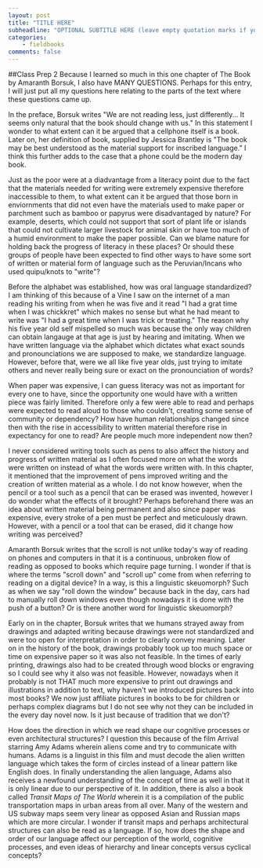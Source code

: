 ```yaml
---
layout: post
title: "TITLE HERE"
subheadline: "OPTIONAL SUBTITLE HERE (leave empty quotation marks if you don't subtitle)"
categories:
    - fieldbooks
comments: false
---
```


##Class Prep 2
Because I learned so much in this one chapter of The Book by Amaranth Borsuk, I also have MANY QUESTIONS. Perhaps for this entry, I will just put all my questions here relating to the parts of the text where these questions came up.

In the preface, Borsuk writes "We are not reading less, just differently... It seems only natural that the book should change with us." In this statement I wonder to what extent can it be argued that a cellphone itself is a book. Later on, her definition of book, supplied by Jessica Brantley is "The book may be best understood as the material support for inscribed language." I think this further adds to the case that a phone could be the modern day book.

Just as the poor were at a diadvantage from a literacy point due to the fact that the materials needed for writing were extremely expensive therefore inaccessible to them, to what extent can it be argued that those born in enviornments that did not even have the materials used to make paper or parchment such as bamboo or papyrus were disadvantaged by nature? For example, deserts, which could not support that sort of plant life or islands that could not cultivate larger livestock for animal skin or have too much of a humid environment to make the paper possible. Can we blame nature for holding back the progress of literacy in these places? Or should these groups of people have been expected to find other ways to have some sort of written or material form of language such as the Peruvian/Incans who used quipu/knots to "write"?

Before the alphabet was established, how was oral language standardized? I am thinking of this because of a Vine I saw on the internet of a man reading his writing from when he was five and it read "I had a grat time when I was chickkret" which makes no sense but what he had meant to write was "I had a great time when I was trick or treating." The reason why his five year old self mispelled so much was because the only way children can obtain langauge at that age is just by hearing and imitating. When we have written language via the alphabet which dictates what exact sounds and pronounciations we are supposed to make, we standardize language. However, before that, were we all like five year olds, just trying to imitate others and never really being sure or exact on the pronounciation of words?

When paper was expensive, I can guess literacy was not as important for every one to have, since the opportunity one would have with a written piece was fairly limited. Therefore only a few were able to read and perhaps were expected to read aloud to those who couldn't, creating some sense of community or dependency? How have human relationships changed since then with the rise in accessibility to written material therefore rise in expectancy for one to read? Are people much more independent now then?

I never considered writing tools such as pens to also affect the history and progress of written material as I often focused more on what the words were written on instead of what the words were written with. In this chapter, it mentioned that the improvement of pens improved writing and the creation of written material as a whole. I do not know however, when the pencil or a tool such as a pencil that can be erased was invented, however I do wonder what the effects of it brought? Perhaps beforehand there was an idea about written material being permanent and also since paper was expensive, every stroke of a pen must be perfect and meticulously drawn. However, with a pencil or a tool that can be erased, did it change how writing was perceived?

Amaranth Borsuk writes that the scroll is not unlike today's way of reading on phones and computers in that it is a continuous, unbroken flow of reading as opposed to books which require page turning. I wonder if that is where the terms "scroll down" and "scroll up" come from when referring to reading on a digital device? In a way, is this a linguistic skeuomorph? Such as when we say "roll down the window" because back in the day, cars had to manually roll down windows even though nowadays it is done with the push of a button? Or is there another word for linguistic skeuomorph?

Early on in the chapter, Borsuk writes that we humans strayed away from drawings and adapted writing because drawings were not standardized and were too open for interpretation in order to clearly convey meaning. Later on in the history of the book, drawings probably took up too much space or time on expensive paper so it was also not feasible. In the times of early printing, drawings also had to be created through wood blocks or engraving so I could see why it also was not feasible. However, nowadays when it probably is not THAT much more expensive to print out drawings and illustrations in addition to text, why haven't we introduced pictures back into most books? We now just affiliate pictures in books to be for children or perhaps complex diagrams but I do not see why not they can be included in the every day novel now. Is it just because of tradition that we don't?

How does the direction in which we read shape our cognitive processes or even architectural structures? I question this because of the film Arrival starring Amy Adams wherein aliens come and try to communicate with humans. Adams is a linguist in this film and must decode the alien written language which takes the form of circles instead of a linear pattern like English does. In finally understanding the alien language, Adams also receives a newfound understanding of the concept of time as well in that it is only linear due to our perspective of it. In addition, there is also a book called *Transit Maps of The World* wherein it is a compilation of the public transportation maps in urban areas from all over. Many of the western and US subway maps seem very linear as opposed Asian and Russian maps which are more circular. I wonder if transit maps and perhaps architectural structures can also be read as a language. If so, how does the shape and order of our language affect our perception of the world, cognitive processes, and even ideas of hierarchy and linear concepts versus cyclical concepts?